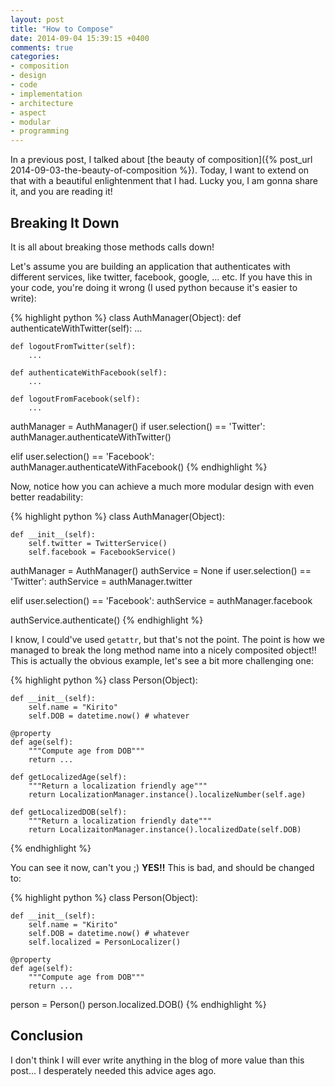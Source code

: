 ```yaml
---
layout: post
title: "How to Compose"
date: 2014-09-04 15:39:15 +0400
comments: true
categories: 
- composition
- design
- code
- implementation
- architecture
- aspect
- modular
- programming
---
```


In a previous post, I talked about [the beauty of composition]({% post_url 2014-09-03-the-beauty-of-composition %}). Today, I want to extend on that with a beautiful enlightenment that I had. Lucky you, I am gonna share it, and you are reading it!

## Breaking It Down

It is all about breaking those methods calls down!

Let's assume you are building an application that authenticates with different services, like twitter, facebook, google, ... etc. If you have this in your code, you're doing it wrong (I used python because it's easier to write):

{% highlight python %}
class AuthManager(Object):
    def authenticateWithTwitter(self):
        ...

    def logoutFromTwitter(self):
        ...

    def authenticateWithFacebook(self):
        ...

    def logoutFromFacebook(self):
        ...

authManager = AuthManager()
if user.selection() == 'Twitter':
    authManager.authenticateWithTwitter()

elif user.selection() == 'Facebook':
    authManager.authenticateWithFacebook()
{% endhighlight %}

Now, notice how you can achieve a much more modular design with even better readability:

{% highlight python %}
class AuthManager(Object):
    
    def __init__(self):
        self.twitter = TwitterService()
        self.facebook = FacebookService()

authManager = AuthManager()
authService = None
if user.selection() == 'Twitter':
    authService = authManager.twitter

elif user.selection() == 'Facebook':
    authService = authManager.facebook

authService.authenticate()
{% endhighlight %}

I know, I could've used `getattr`, but that's not the point. The point is how we managed to break the long method name into a nicely composited object!! This is actually the obvious example, let's see a bit more challenging one:

{% highlight python %}
class Person(Object):
    
    def __init__(self):
        self.name = "Kirito"
        self.DOB = datetime.now() # whatever

    @property
    def age(self):
        """Compute age from DOB"""
        return ...

    def getLocalizedAge(self):
        """Return a localization friendly age"""
        return LocalizationManager.instance().localizeNumber(self.age)

    def getLocalizedDOB(self):
        """Return a localization friendly date"""
        return LocalizaitonManager.instance().localizedDate(self.DOB)
{% endhighlight %}

You can see it now, can't you ;) **YES!!** This is bad, and should be changed to:

{% highlight python %}
class Person(Object):
    
    def __init__(self):
        self.name = "Kirito"
        self.DOB = datetime.now() # whatever
        self.localized = PersonLocalizer()

    @property
    def age(self):
        """Compute age from DOB"""
        return ...

person = Person()
person.localized.DOB()
{% endhighlight %}

## Conclusion

I don't think I will ever write anything in the blog of more value than this post... I desperately needed this advice ages ago.
